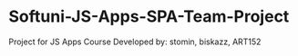 # Softuni-JS-Apps-SPA-Team-Project

Project for JS Apps Course
Developed by: stomin, biskazz, ART152
